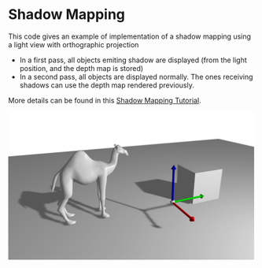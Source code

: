 # Shadow Mapping

This code gives an example of implementation of a shadow mapping using a light view with orthographic projection

* In a first pass, all objects emiting shadow are displayed (from the light position, and the depth map is stored)
* In a second pass, all objects are displayed normally. The ones receiving shadows can use the depth map rendered previously.

More details can be found in this [Shadow Mapping Tutorial](https://learnopengl.com/Advanced-Lighting/Shadows/Shadow-Mapping).


<img src="pic.jpg" alt="" width="500px"/>